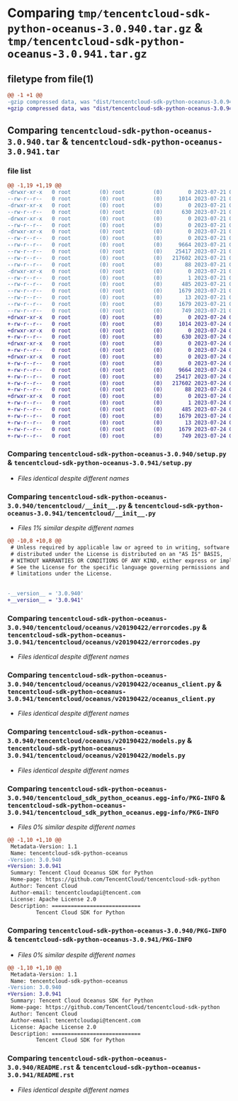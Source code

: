 # Comparing `tmp/tencentcloud-sdk-python-oceanus-3.0.940.tar.gz` & `tmp/tencentcloud-sdk-python-oceanus-3.0.941.tar.gz`

## filetype from file(1)

```diff
@@ -1 +1 @@
-gzip compressed data, was "dist/tencentcloud-sdk-python-oceanus-3.0.940.tar", last modified: Fri Jul 21 00:46:59 2023, max compression
+gzip compressed data, was "dist/tencentcloud-sdk-python-oceanus-3.0.941.tar", last modified: Mon Jul 24 00:41:11 2023, max compression
```

## Comparing `tencentcloud-sdk-python-oceanus-3.0.940.tar` & `tencentcloud-sdk-python-oceanus-3.0.941.tar`

### file list

```diff
@@ -1,19 +1,19 @@
-drwxr-xr-x   0 root         (0) root         (0)        0 2023-07-21 00:46:59.000000 tencentcloud-sdk-python-oceanus-3.0.940/
--rw-r--r--   0 root         (0) root         (0)     1014 2023-07-21 00:46:59.000000 tencentcloud-sdk-python-oceanus-3.0.940/setup.py
-drwxr-xr-x   0 root         (0) root         (0)        0 2023-07-21 00:46:59.000000 tencentcloud-sdk-python-oceanus-3.0.940/tencentcloud/
--rw-r--r--   0 root         (0) root         (0)      630 2023-07-21 00:46:59.000000 tencentcloud-sdk-python-oceanus-3.0.940/tencentcloud/__init__.py
-drwxr-xr-x   0 root         (0) root         (0)        0 2023-07-21 00:46:59.000000 tencentcloud-sdk-python-oceanus-3.0.940/tencentcloud/oceanus/
--rw-r--r--   0 root         (0) root         (0)        0 2023-07-21 00:46:59.000000 tencentcloud-sdk-python-oceanus-3.0.940/tencentcloud/oceanus/__init__.py
-drwxr-xr-x   0 root         (0) root         (0)        0 2023-07-21 00:46:59.000000 tencentcloud-sdk-python-oceanus-3.0.940/tencentcloud/oceanus/v20190422/
--rw-r--r--   0 root         (0) root         (0)        0 2023-07-21 00:46:59.000000 tencentcloud-sdk-python-oceanus-3.0.940/tencentcloud/oceanus/v20190422/__init__.py
--rw-r--r--   0 root         (0) root         (0)     9664 2023-07-21 00:46:59.000000 tencentcloud-sdk-python-oceanus-3.0.940/tencentcloud/oceanus/v20190422/errorcodes.py
--rw-r--r--   0 root         (0) root         (0)    25417 2023-07-21 00:46:59.000000 tencentcloud-sdk-python-oceanus-3.0.940/tencentcloud/oceanus/v20190422/oceanus_client.py
--rw-r--r--   0 root         (0) root         (0)   217602 2023-07-21 00:46:59.000000 tencentcloud-sdk-python-oceanus-3.0.940/tencentcloud/oceanus/v20190422/models.py
--rw-r--r--   0 root         (0) root         (0)       88 2023-07-21 00:46:59.000000 tencentcloud-sdk-python-oceanus-3.0.940/setup.cfg
-drwxr-xr-x   0 root         (0) root         (0)        0 2023-07-21 00:46:59.000000 tencentcloud-sdk-python-oceanus-3.0.940/tencentcloud_sdk_python_oceanus.egg-info/
--rw-r--r--   0 root         (0) root         (0)        1 2023-07-21 00:46:59.000000 tencentcloud-sdk-python-oceanus-3.0.940/tencentcloud_sdk_python_oceanus.egg-info/dependency_links.txt
--rw-r--r--   0 root         (0) root         (0)      485 2023-07-21 00:46:59.000000 tencentcloud-sdk-python-oceanus-3.0.940/tencentcloud_sdk_python_oceanus.egg-info/SOURCES.txt
--rw-r--r--   0 root         (0) root         (0)     1679 2023-07-21 00:46:59.000000 tencentcloud-sdk-python-oceanus-3.0.940/tencentcloud_sdk_python_oceanus.egg-info/PKG-INFO
--rw-r--r--   0 root         (0) root         (0)       13 2023-07-21 00:46:59.000000 tencentcloud-sdk-python-oceanus-3.0.940/tencentcloud_sdk_python_oceanus.egg-info/top_level.txt
--rw-r--r--   0 root         (0) root         (0)     1679 2023-07-21 00:46:59.000000 tencentcloud-sdk-python-oceanus-3.0.940/PKG-INFO
--rw-r--r--   0 root         (0) root         (0)      749 2023-07-21 00:46:59.000000 tencentcloud-sdk-python-oceanus-3.0.940/README.rst
+drwxr-xr-x   0 root         (0) root         (0)        0 2023-07-24 00:41:11.000000 tencentcloud-sdk-python-oceanus-3.0.941/
+-rw-r--r--   0 root         (0) root         (0)     1014 2023-07-24 00:41:11.000000 tencentcloud-sdk-python-oceanus-3.0.941/setup.py
+drwxr-xr-x   0 root         (0) root         (0)        0 2023-07-24 00:41:11.000000 tencentcloud-sdk-python-oceanus-3.0.941/tencentcloud/
+-rw-r--r--   0 root         (0) root         (0)      630 2023-07-24 00:41:11.000000 tencentcloud-sdk-python-oceanus-3.0.941/tencentcloud/__init__.py
+drwxr-xr-x   0 root         (0) root         (0)        0 2023-07-24 00:41:11.000000 tencentcloud-sdk-python-oceanus-3.0.941/tencentcloud/oceanus/
+-rw-r--r--   0 root         (0) root         (0)        0 2023-07-24 00:41:11.000000 tencentcloud-sdk-python-oceanus-3.0.941/tencentcloud/oceanus/__init__.py
+drwxr-xr-x   0 root         (0) root         (0)        0 2023-07-24 00:41:11.000000 tencentcloud-sdk-python-oceanus-3.0.941/tencentcloud/oceanus/v20190422/
+-rw-r--r--   0 root         (0) root         (0)        0 2023-07-24 00:41:11.000000 tencentcloud-sdk-python-oceanus-3.0.941/tencentcloud/oceanus/v20190422/__init__.py
+-rw-r--r--   0 root         (0) root         (0)     9664 2023-07-24 00:41:11.000000 tencentcloud-sdk-python-oceanus-3.0.941/tencentcloud/oceanus/v20190422/errorcodes.py
+-rw-r--r--   0 root         (0) root         (0)    25417 2023-07-24 00:41:11.000000 tencentcloud-sdk-python-oceanus-3.0.941/tencentcloud/oceanus/v20190422/oceanus_client.py
+-rw-r--r--   0 root         (0) root         (0)   217602 2023-07-24 00:41:11.000000 tencentcloud-sdk-python-oceanus-3.0.941/tencentcloud/oceanus/v20190422/models.py
+-rw-r--r--   0 root         (0) root         (0)       88 2023-07-24 00:41:11.000000 tencentcloud-sdk-python-oceanus-3.0.941/setup.cfg
+drwxr-xr-x   0 root         (0) root         (0)        0 2023-07-24 00:41:11.000000 tencentcloud-sdk-python-oceanus-3.0.941/tencentcloud_sdk_python_oceanus.egg-info/
+-rw-r--r--   0 root         (0) root         (0)        1 2023-07-24 00:41:11.000000 tencentcloud-sdk-python-oceanus-3.0.941/tencentcloud_sdk_python_oceanus.egg-info/dependency_links.txt
+-rw-r--r--   0 root         (0) root         (0)      485 2023-07-24 00:41:11.000000 tencentcloud-sdk-python-oceanus-3.0.941/tencentcloud_sdk_python_oceanus.egg-info/SOURCES.txt
+-rw-r--r--   0 root         (0) root         (0)     1679 2023-07-24 00:41:11.000000 tencentcloud-sdk-python-oceanus-3.0.941/tencentcloud_sdk_python_oceanus.egg-info/PKG-INFO
+-rw-r--r--   0 root         (0) root         (0)       13 2023-07-24 00:41:11.000000 tencentcloud-sdk-python-oceanus-3.0.941/tencentcloud_sdk_python_oceanus.egg-info/top_level.txt
+-rw-r--r--   0 root         (0) root         (0)     1679 2023-07-24 00:41:11.000000 tencentcloud-sdk-python-oceanus-3.0.941/PKG-INFO
+-rw-r--r--   0 root         (0) root         (0)      749 2023-07-24 00:41:11.000000 tencentcloud-sdk-python-oceanus-3.0.941/README.rst
```

### Comparing `tencentcloud-sdk-python-oceanus-3.0.940/setup.py` & `tencentcloud-sdk-python-oceanus-3.0.941/setup.py`

 * *Files identical despite different names*

### Comparing `tencentcloud-sdk-python-oceanus-3.0.940/tencentcloud/__init__.py` & `tencentcloud-sdk-python-oceanus-3.0.941/tencentcloud/__init__.py`

 * *Files 1% similar despite different names*

```diff
@@ -10,8 +10,8 @@
 # Unless required by applicable law or agreed to in writing, software
 # distributed under the License is distributed on an "AS IS" BASIS,
 # WITHOUT WARRANTIES OR CONDITIONS OF ANY KIND, either express or implied.
 # See the License for the specific language governing permissions and
 # limitations under the License.
 
 
-__version__ = '3.0.940'
+__version__ = '3.0.941'
```

### Comparing `tencentcloud-sdk-python-oceanus-3.0.940/tencentcloud/oceanus/v20190422/errorcodes.py` & `tencentcloud-sdk-python-oceanus-3.0.941/tencentcloud/oceanus/v20190422/errorcodes.py`

 * *Files identical despite different names*

### Comparing `tencentcloud-sdk-python-oceanus-3.0.940/tencentcloud/oceanus/v20190422/oceanus_client.py` & `tencentcloud-sdk-python-oceanus-3.0.941/tencentcloud/oceanus/v20190422/oceanus_client.py`

 * *Files identical despite different names*

### Comparing `tencentcloud-sdk-python-oceanus-3.0.940/tencentcloud/oceanus/v20190422/models.py` & `tencentcloud-sdk-python-oceanus-3.0.941/tencentcloud/oceanus/v20190422/models.py`

 * *Files identical despite different names*

### Comparing `tencentcloud-sdk-python-oceanus-3.0.940/tencentcloud_sdk_python_oceanus.egg-info/PKG-INFO` & `tencentcloud-sdk-python-oceanus-3.0.941/tencentcloud_sdk_python_oceanus.egg-info/PKG-INFO`

 * *Files 0% similar despite different names*

```diff
@@ -1,10 +1,10 @@
 Metadata-Version: 1.1
 Name: tencentcloud-sdk-python-oceanus
-Version: 3.0.940
+Version: 3.0.941
 Summary: Tencent Cloud Oceanus SDK for Python
 Home-page: https://github.com/TencentCloud/tencentcloud-sdk-python
 Author: Tencent Cloud
 Author-email: tencentcloudapi@tencent.com
 License: Apache License 2.0
 Description: ============================
         Tencent Cloud SDK for Python
```

### Comparing `tencentcloud-sdk-python-oceanus-3.0.940/PKG-INFO` & `tencentcloud-sdk-python-oceanus-3.0.941/PKG-INFO`

 * *Files 0% similar despite different names*

```diff
@@ -1,10 +1,10 @@
 Metadata-Version: 1.1
 Name: tencentcloud-sdk-python-oceanus
-Version: 3.0.940
+Version: 3.0.941
 Summary: Tencent Cloud Oceanus SDK for Python
 Home-page: https://github.com/TencentCloud/tencentcloud-sdk-python
 Author: Tencent Cloud
 Author-email: tencentcloudapi@tencent.com
 License: Apache License 2.0
 Description: ============================
         Tencent Cloud SDK for Python
```

### Comparing `tencentcloud-sdk-python-oceanus-3.0.940/README.rst` & `tencentcloud-sdk-python-oceanus-3.0.941/README.rst`

 * *Files identical despite different names*

